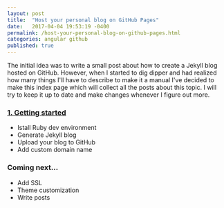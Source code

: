 ```yaml
---
layout: post
title:  "Host your personal blog on GitHub Pages"
date:   2017-04-04 19:53:19 -0400
permalink: /host-your-personal-blog-on-github-pages.html
categories: angular github
published: true
---
```


The initial idea was to write a small post about how to create a Jekyll blog hosted on GitHub. However, when I started to dig dipper and had realized how many things I'll have to describe to make it a manual I've decided to make this index page which will collect all the posts about this topic. I will try to keep it up to date and make changes whenever I figure out more.


### [1. Getting started](/getting-started-with-jekyll)

- Istall Ruby dev environment
- Generate Jekyll blog
- Upload your blog to GitHub
- Add custom domain name


### Coming next...

- Add SSL
- Theme customization
- Write posts
